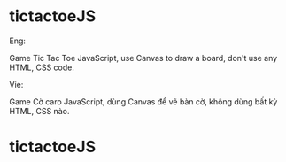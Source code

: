 # tictactoeJS

Eng:

Game Tic Tac Toe JavaScript, use Canvas to draw a board, don't use any HTML, CSS code.

Vie:

Game Cờ caro JavaScript, dùng Canvas để vẽ bàn cờ, không dùng bất kỳ HTML, CSS nào.

# tictactoeJS

